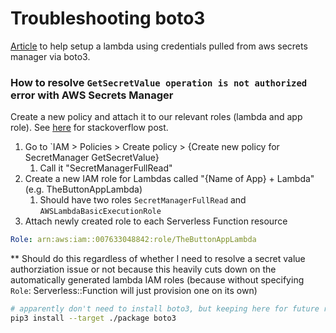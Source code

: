 # Troubleshooting boto3
[Article](https://aws.amazon.com/blogs/security/how-to-securely-provide-database-credentials-to-lambda-functions-by-using-aws-secrets-manager/) to help setup a lambda using credentials pulled from aws secrets manager via boto3.

### How to resolve `GetSecretValue operation is not authorized` error with AWS Secrets Manager
Create a new policy and attach it to our relevant roles (lambda and app role). See [here](https://stackoverflow.com/questions/66757368/getsecretvalue-operation-is-not-authorized-error-with-aws-secrets-manager) for stackoverflow post.

1. Go to `IAM > Policies > Create policy > {Create new policy for SecretManager GetSecretValue}
    1. Call it "SecretManagerFullRead"
2. Create a new IAM role for Lambdas called "{Name of App} + Lambda" (e.g. TheButtonAppLambda)
    1. Should have two roles `SecretManagerFullRead` and `AWSLambdaBasicExecutionRole`
3. Attach newly created role to each Serverless Function resource
```yaml
Role: arn:aws:iam::007633048842:role/TheButtonAppLambda
```
** Should do this regardless of whether I need to resolve a secret value authorziation issue or not because this heavily cuts down on the automatically generated lambda IAM roles (because without specifying `Role`: Serverless::Function will just provision one on its own)

```bash
# apparently don't need to install boto3, but keeping here for future reference
pip3 install --target ./package boto3
```

